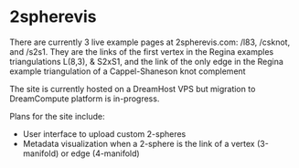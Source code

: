 # 2spherevis
There are currently 3 live example pages at 2spherevis.com: /l83, /csknot, and /s2s1.  They are the links of the first vertex in the Regina examples triangulations L(8,3), & S2xS1, and the link of the only edge in the Regina example triangulation of a Cappel-Shaneson knot complement

The site is currently hosted on a DreamHost VPS but migration to DreamCompute platform is in-progress.

Plans for the site include:
  - User interface to upload custom 2-spheres
  - Metadata visualization when a 2-sphere is the link of a vertex (3-manifold) or edge (4-manifold)
  
